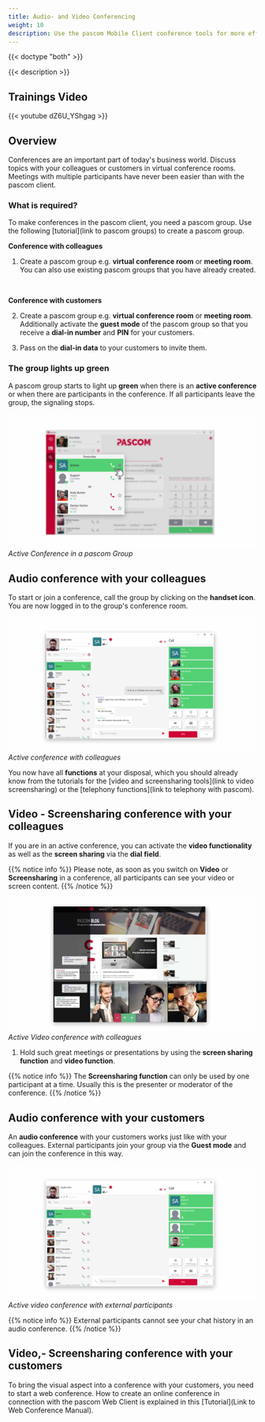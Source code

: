 ```yaml
---
title: Audio- and Video Conferencing
weight: 10
description: Use the pascom Mobile Client conference tools for more effective collaboration with your colleagues and customers
---
```


{{< doctype "both" >}}
 
{{< description >}}

## Trainings Video

{{< youtube dZ6U_YShgag >}} 

## Overview

Conferences are an important part of today's business world. Discuss topics with your colleagues or customers in virtual conference rooms. Meetings with multiple participants have never been easier than with the pascom client. 

### What is required?

To make conferences in the pascom client, you need a pascom group. Use the following [tutorial](link to pascom groups) to create a pascom group.

**Conference with colleagues**

1. Create a pascom group e.g. **virtual conference room** or **meeting room**. You can also use existing pascom groups that you have already created.   
<br />

**Conference with customers**

2. Create a pascom group e.g. **virtual conference room** or **meeting room**. Additionally activate the **guest mode** of the pascom group so that you receive a **dial-in number** and **PIN** for your customers. 

3. Pass on the **dial-in data** to your customers to invite them.

### The group lights up green

A pascom group starts to light up **green** when there is an **active conference** or when there are participants in the conference. If all participants leave the group, the signaling stops.

![Active Conference in a pascom Group](active_conference.en.jpg)
*Active Conference in a pascom Group*
</br>

## Audio conference with your colleagues

To start or join a conference, call the group by clicking on the **handset icon**. You are now logged in to the group's conference room.


![Active conference with colleagues](active_conference_intern.en.jpg)
*Active conference with colleagues*
</br>

You now have all **functions** at your disposal, which you should already know from the tutorials for the [video and screensharing tools](link to video screensharing) or the [telephony functions](link to telephony with pascom). 

## Video - Screensharing conference with your colleagues

If you are in an active conference, you can activate the **video functionality** as well as the **screen sharing** via the **dial field**. 

{{% notice info %}}
Please note, as soon as you switch on **Video** or **Screensharing** in a conference, all participants can see your video or screen content.
{{% /notice %}}


![Active Video conference with colleagues](active_video_screensharing_conference.jpg)
*Active Video conference with colleagues*
</br>

1. Hold such great meetings or presentations by using the **screen sharing function** and **video function**.

{{% notice info %}}
The **Screensharing function** can only be used by one participant at a time. Usually this is the presenter or moderator of the conference.
{{% /notice %}}

## Audio conference with your customers

An **audio conference** with your customers works just like with your colleagues. External participants join your group via the **Guest mode** and can join the conference in this way. 

![Active video conference with external participants](active_conference_extern.en.jpg)
*Active video conference with external participants*
</br>

{{% notice info %}}
External participants cannot see your chat history in an audio conference. 
{{% /notice %}}

## Video,- Screensharing conference with your customers

To bring the visual aspect into a conference with your customers, you need to start a web conference. How to create an online conference in connection with the pascom Web Client is explained in this [Tutorial](Link to Web Conference Manual).
